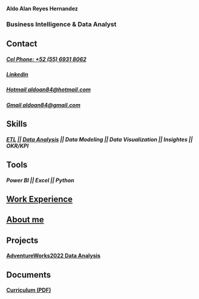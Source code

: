 #### Aldo Alan Reyes Hernandez

### Business Intelligence & Data Analyst

## Contact
  
##### [Cel Phone: +52 (55) 6931 8062](tel:+525569318062)
  
##### [Linkedin](https://www.linkedin.com/in/aldoreyesbianalyst?lipi=urn%3Ali%3Apage%3Ad_flagship3_profile_view_base_contact_details%3Bv420leqVSUOChjUj%2BtCWbw%3D%3D)
 
##### [Hotmail aldoan84@hotmail.com](aldoan84@hotmail.com)
 
##### [Gmail aldoan84@gmail.com](aldoan84@gmail.com)

## Skills 

##### [ETL](https://aldoreyes84.github.io/ETL/) || [Data Analysis](https://aldoreyes84.github.io/Data_Analisys_For_AdventureWorksDW2022/) || Data Modeling || Data Visualization || Insightes || OKR/KPI   

## Tools

##### Power BI || Excel || Python 

## [Work Experience](https://aldoreyes84.github.io/working_experience/)

## [About me](https://aldoreyes84.github.io/About-me/)


## Projects

#### [AdventureWorks2022 Data Analysis](https://aldoreyes84.github.io/Data_Analisys_For_AdventureWorksDW2022/)

## Documents

#### [Curriculum (PDF)](/Assets/files/Aldo_Reyes_CV.pdf)
